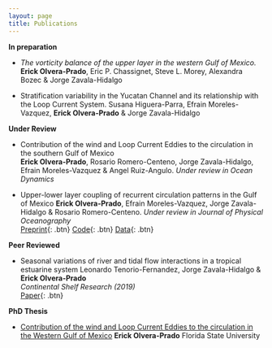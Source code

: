 ```yaml
---
layout: page
title: Publications
---
```


**In preparation**

- *The vorticity balance of the upper layer in the western Gulf of Mexico.*  
  **Erick Olvera-Prado**, Eric P. Chassignet, Steve L. Morey, Alexandra Bozec & Jorge Zavala-Hidalgo
  
- Stratification variability in the Yucatan Channel and its relationship with the Loop Current System.
  Susana Higuera-Parra, Efrain Moreles-Vazquez, **Erick Olvera-Prado** & Jorge Zavala-Hidalgo

**Under Review**

- Contribution of the wind and Loop Current Eddies to the circulation in the southern Gulf of Mexico  
  **Erick Olvera-Prado**, Rosario Romero-Centeno, Jorge Zavala-Hidalgo, Efrain Moreles-Vazquez & Angel Ruiz-Angulo.
  *Under review in Ocean Dynamics*
  
- Upper-lower layer coupling of recurrent circulation patterns in the Gulf of Mexico
  **Erick Olvera-Prado**, Efrain Moreles-Vazquez, Jorge Zavala-Hidalgo & Rosario Romero-Centeno.
  *Under review in Journal of Physical Oceanography*  
  [Preprint](https://www.essoar.org/doi/10.1002/essoar.10509625.1){: .btn}
  [Code](https://github.com/erickolvera/Olvera_et_al_21){: .btn}
  [Data](https://zenodo.org/record/5605092#.YdXd-9tMF8s){: .btn}

**Peer Reviewed**

- Seasonal variations of river and tidal flow interactions in a tropical estuarine system
  Leonardo Tenorio-Fernandez, Jorge Zavala-Hidalgo & **Erick Olvera-Prado**   
  *Continental Shelf Research (2019)*  
  [Paper](https://www.sciencedirect.com/science/article/abs/pii/S0278434319303486?via%3Dihub){: .btn}
 
**PhD Thesis**
- [Contribution of the wind and Loop Current Eddies to the circulation in the Western Gulf of Mexico](https://erickolvera.github.io/static/files/Erick_Olvera_Dissertation.pdf)
  **Erick Olvera-Prado**
  Florida State University 
  


